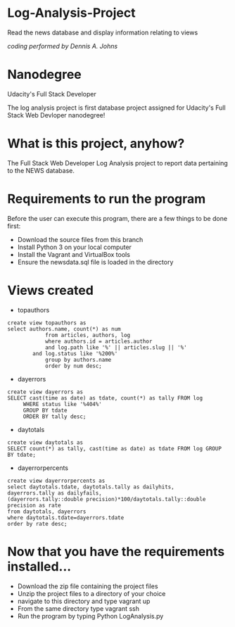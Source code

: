 # Log-Analysis-Project
Read the news database and display information relating to views

*coding performed by Dennis A. Johns*

# Nanodegree
Udacity's Full Stack Developer

The log analysis project is first database project assigned for Udacity's Full Stack Web Devloper nanodegree!

# What is this project, anyhow?

The Full Stack Web Developer Log Analysis project to report data pertaining to the NEWS database.

# Requirements to run the program

Before the user can execute this program, there are a few things to be done first:
- Download the source files from this branch
- Install Python 3 on your local computer
- Install the Vagrant and VirtualBox tools
- Ensure the newsdata.sql file is loaded in the directory

# Views created

- topauthors
```
create view topauthors as
select authors.name, count(*) as num
            from articles, authors, log
            where authors.id = articles.author
            and log.path like '%' || articles.slug || '%'
	    and log.status like '%200%'
            group by authors.name
            order by num desc;
```           
- dayerrors
```
create view dayerrors as
SELECT cast(time as date) as tdate, count(*) as tally FROM log 
     WHERE status like '%404%' 
     GROUP BY tdate
     ORDER BY tally desc;
```
- daytotals
```
create view daytotals as
SELECT count(*) as tally, cast(time as date) as tdate FROM log GROUP BY tdate;
```
- dayerrorpercents
```
create view dayerrorpercents as
select daytotals.tdate, daytotals.tally as dailyhits, 
dayerrors.tally as dailyfails, 
(dayerrors.tally::double precision)*100/daytotals.tally::double precision as rate
from daytotals, dayerrors 
where daytotals.tdate=dayerrors.tdate
order by rate desc;
```
# Now that you have the requirements installed...

- Download the zip file containing the project files
- Unzip the project files to a directory of your choice
- navigate to this directory and type vagrant up
- From the same directory type vagrant ssh
- Run the program by typing Python LogAnalysis.py
